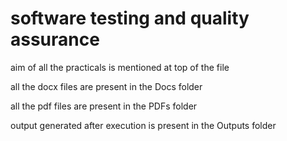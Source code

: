 # software testing and quality assurance

aim of all the practicals is mentioned at top of the file

all the docx files are present in the Docs folder

all the pdf files are present in the PDFs folder

output generated after execution is present in the Outputs folder
